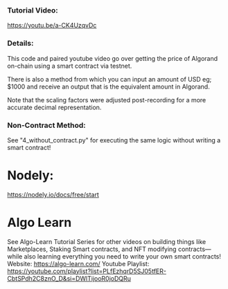 ### Tutorial Video:
https://youtu.be/a-CK4UzqvDc

### Details:
This code and paired youtube video go over getting the price of Algorand on-chain using a smart contract via testnet.

There is also a method from which you can input an amount of USD eg; $1000 and receive an output that is the equivalent amount in Algorand.

Note that the scaling factors were adjusted post-recording for a more accurate decimal representation.

### Non-Contract Method:
See "4_without_contract.py" for executing the same logic without writing a smart contract!

# Nodely:
https://nodely.io/docs/free/start

# Algo Learn
See Algo-Learn Tutorial Series for other videos on building things like Marketplaces, Staking Smart contracts, and NFT modifying contracts— while also learning everything you need to write your own smart contracts!
Website: https://algo-learn.com/
Youtube Playlist: https://youtube.com/playlist?list=PLfEzhqrD5SJ05tfER-CbtSPdh2C8znO_D&si=DWlTijooR0joDQRu
